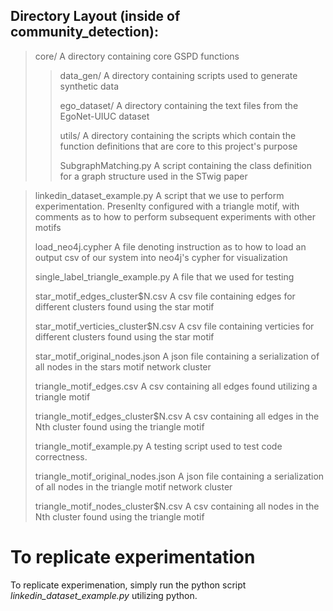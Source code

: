 ## Directory Layout (inside of community\_detection):
> core/ A directory containing core GSPD functions
>
> > data\_gen/ A directory containing scripts used to generate synthetic data
> >
> > ego\_dataset/ A directory containing the text files from the EgoNet-UIUC dataset
> > 
> > utils/ A directory containing the scripts which contain the function definitions that are core to this project's purpose
> >
> > SubgraphMatching.py A script containing the class definition for a graph structure used in the STwig paper
> >

> linkedin\_dataset\_example.py A script that we use to perform experimentation. Presenlty configured with a triangle motif, with comments as to how to perform subsequent experiments with other motifs
> 
> load\_neo4j.cypher A file denoting instruction as to how to load an output csv of our system into neo4j's cypher for visualization
>
> single\_label\_triangle\_example.py A file that we used for testing 
>
> star\_motif\_edges\_cluster$N.csv A csv file containing edges for different clusters found using the star motif
>
> star\_motif\_verticies\_cluster$N.csv A csv file containing verticies for different clusters found using the star motif
>
> star\_motif\_original\_nodes.json A json file containing a serialization of all nodes in the stars motif network cluster
>
> triangle\_motif\_edges.csv A csv containing all edges found utilizing a triangle motif 
>
> triangle\_motif\_edges\_cluster$N.csv A csv containing all edges in the Nth cluster found using the triangle motif
>
> triangle\_motif\_example.py  A testing script used to test code correctness.
>
> triangle\_motif\_original\_nodes.json A json file containing a serialization of all nodes in the triangle motif network cluster
>
> triangle\_motif\_nodes\_cluster$N.csv A csv containing all nodes in the Nth cluster found using the triangle motif



# To replicate experimentation
To replicate experimenation, simply run the python script *linkedin\_dataset\_example.py* utilizing python.

